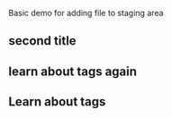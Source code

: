 Basic demo for adding file to staging area

## second title
## learn about tags again
## Learn about tags